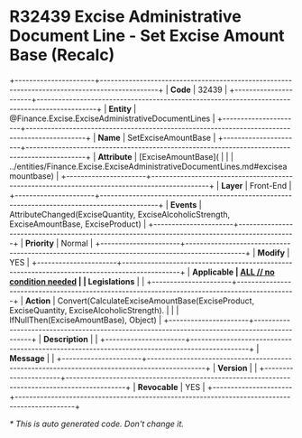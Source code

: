 ﻿---
erp.type: front-end-business-rule
erp.entity: Finance.Excise.ExciseAdministrativeDocumentLines
---

# R32439 Excise Administrative Document Line - Set Excise Amount Base (Recalc)
+----------------------+----------------------------------------------------------------------------------------------+
| **Code**             | 32439                                                                                        |
+----------------------+----------------------------------------------------------------------------------------------+
| **Entity**           | @Finance.Excise.ExciseAdministrativeDocumentLines                                            |
+----------------------+----------------------------------------------------------------------------------------------+
| **Name**             | SetExciseAmountBase                                                                          |
+----------------------+----------------------------------------------------------------------------------------------+
| **Attribute**        | [ExciseAmountBase](                                                                          |
|                      | ../entities/Finance.Excise.ExciseAdministrativeDocumentLines.md#exciseamountbase)            |
+----------------------+----------------------------------------------------------------------------------------------+
| **Layer**            | Front-End                                                                                    |
+----------------------+----------------------------------------------------------------------------------------------+
| **Events**           | AttributeChanged(ExciseQuantity, ExciseAlcoholicStrength, ExciseAmountBase, ExciseProduct)   |
+----------------------+----------------------------------------------------------------------------------------------+
| **Priority**         | Normal                                                                                       |
+----------------------+----------------------------------------------------------------------------------------------+
| **Modify**           | YES                                                                                          |
+----------------------+----------------------------------------------------------------------------------------------+
| **Applicable         | [ALL // no condition needed](xref:applicable-legislations)                                   |
| Legislations**       |                                                                                              |
+----------------------+----------------------------------------------------------------------------------------------+
| **Action**           | Convert(CalculateExciseAmountBase(ExciseProduct, ExciseQuantity, ExciseAlcoholicStrength).   |
|                      | IfNullThen(ExciseAmountBase), Object)                                                        |
+----------------------+----------------------------------------------------------------------------------------------+
| **Description**      |                                                                                              |
+----------------------+----------------------------------------------------------------------------------------------+
| **Message**          |                                                                                              |
+----------------------+----------------------------------------------------------------------------------------------+
| **Version**          |                                                                                              |
+----------------------+----------------------------------------------------------------------------------------------+
| **Revocable**        | YES                                                                                          |
+----------------------+----------------------------------------------------------------------------------------------+

*\* This is auto generated code. Don't change it.*
